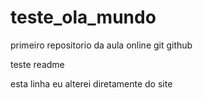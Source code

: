 # teste_ola_mundo
 primeiro repositorio da aula online git github

teste readme 


esta linha eu alterei diretamente do site


